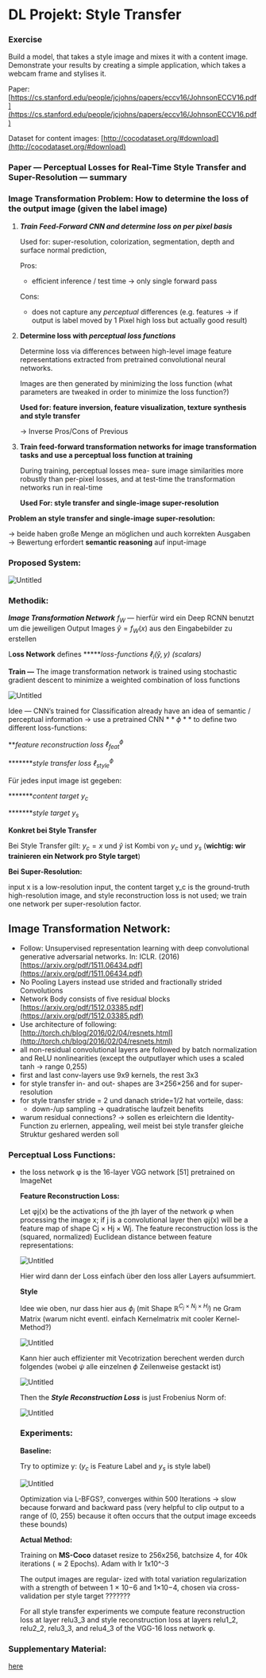 # DL Projekt: Style Transfer

### Exercise

Build a model, that takes a style image and mixes it with a content image. Demonstrate your results by creating a simple application, which takes a webcam frame and stylises it.

Paper: [https://cs.stanford.edu/people/jcjohns/papers/eccv16/JohnsonECCV16.pdf](https://cs.stanford.edu/people/jcjohns/papers/eccv16/JohnsonECCV16.pdf)

Dataset for content images: [http://cocodataset.org/#download](http://cocodataset.org/#download)

### Paper — Perceptual Losses for Real-Time Style Transfer and Super-Resolution — summary

### Image Transformation Problem: How to determine the loss of the output image (given the label image)

1. ***Train Feed-Forward CNN and determine loss on per pixel basis***
    
    Used for: super-resolution, colorization, segmentation, depth and surface normal prediction, 
    
    Pros:
    
    - efficient inference / test time → only single forward pass
    
    Cons:
    
    - does not capture any *perceptual* differences (e.g. features → if output is label moved by 1 Pixel high loss but actually good result)

1. **Determine loss with *perceptual loss functions***
    
    Determine loss via differences between high-level image feature representations extracted from pretrained convolutional neural networks.
    
    Images are then generated by minimizing the loss function (what parameters are tweaked in order to minimize the loss function?) 
    
    **Used for: feature inversion, feature visualization, texture synthesis and style transfer**
    
    → Inverse Pros/Cons of Previous
    
2. **Train feed-forward transformation networks for image transformation tasks and use a perceptual loss function at training**
    
    During training, perceptual losses mea- sure image similarities more robustly than per-pixel losses, and at test-time the transformation networks run in real-time
    
    ********Used For: style transfer and single-image super-resolution********
    

**Problem an style transfer and single-image super-resolution:**

→ beide haben große Menge an möglichen und auch korrekten Ausgaben → Bewertung erfordert **************semantic reasoning************** auf input-image

### Proposed System:

![Untitled](resources/Untitled.png)

### Methodik:

*****************************Image Transformation Network***************************** $f_W$ — hierfür wird ein Deep RCNN benutzt um die jeweiligen Output Images $\hat{y} =f_W(x)$ aus den Eingabebilder zu erstellen

L******oss Network****** defines ******loss-functions $\ell_i(\hat{y}, y)$ (scalars)*

************Train —************ The image transformation network is trained using stochastic gradient descent to minimize a weighted combination of loss functions

![Untitled](resources/Untitled%201.png)

Idee — CNN’s trained for Classification already have an idea of semantic / perceptual information → use a pretrained CNN $**\phi**$ to define two different loss-functions:

***feature reconstruction loss $\ell_{\text{feat}}^\phi$*

********style transfer loss $\ell_{\text{style}}^{\phi}$*

Für jedes input image ist gegeben:

********content target $y_c$*

********style target $y_s$*

************Konkret bei Style Transfer************

Bei Style Transfer gilt: $y_c = x$ und $\hat{y}$ ist Kombi von $y_c$ und $y_s$ (****************wichtig: wir trainieren ein Network pro Style target****************)

******Bei Super-Resolution:******

input x is a low-resolution input, the content target y_c is the ground-truth high-resolution image, and style reconstruction loss is not used; we train one network per super-resolution factor.

## Image Transformation Network:

- Follow: Unsupervised representation learning with deep convolutional generative adversarial networks. In: ICLR. (2016)
[https://arxiv.org/pdf/1511.06434.pdf](https://arxiv.org/pdf/1511.06434.pdf)
- No Pooling Layers instead use strided and fractionally strided Convolutions
- Network Body consists of five residual blocks
[https://arxiv.org/pdf/1512.03385.pdf](https://arxiv.org/pdf/1512.03385.pdf)
- Use architecture of following:
[http://torch.ch/blog/2016/02/04/resnets.html](http://torch.ch/blog/2016/02/04/resnets.html)
- all non-residual convolutional layers are followed by batch normalization and ReLU nonlinearities (except the outputlayer which uses a scaled tanh → range 0,255)
- first and last conv-layers use 9x9 kernels, the rest 3x3
- for style transfer in- and out- shapes are 3×256×256 and for super-resolution
- for style transfer stride = 2  und danach stride=1/2 hat vorteile, dass:
    - down-/up sampling → quadratische laufzeit benefits
- warum residual connections? → sollen es erleichtern die Identity-Function zu erlernen, appealing, weil meist bei style transfer gleiche Struktur geshared werden soll

### Perceptual Loss Functions:

- the loss network φ is the 16-layer VGG network [51] pretrained on ImageNet
    
    ********************************************************Feature Reconstruction Loss:********************************************************
    
    Let φj(x) be the activations of the jth layer of the network φ when processing the image x; if j is a convolutional layer then φj(x) will be a feature map of shape Cj × Hj × Wj. The feature reconstruction loss is the (squared, normalized) Euclidean distance between feature representations:
    
    ![Untitled](resources/Untitled%202.png)
    
    Hier wird dann der Loss einfach über den loss aller Layers aufsummiert.
    
    ************Style************ 
    
    Idee wie oben, nur dass hier aus $\phi_j$ (mit Shape $\mathbb{R}^{C_j \times N_j \times H_j}$) ne Gram Matrix (warum nicht eventl. einfach Kernelmatrix mit cooler Kernel-Method?)
    
    ![Untitled](resources/Untitled%203.png)
    
    Kann hier auch effizienter mit Vecotrization berechent werden durch folgendes (wobei $\psi$ alle einzelnen $\phi$ Zeilenweise gestackt ist)
    
    ![Untitled](resources/Untitled%204.png)
    
    Then the *********************************Style Reconstruction Loss********************************* is just Frobenius Norm of:
    
    ![Untitled](resources/Untitled%205.png)
    
    ### Experiments:
    
    ******************Baseline:******************
    
    Try to optimize y: ($y_c$ is Feature Label and $y_s$ is style label)
    
    ![Untitled](resources/Untitled%206.png)
    
    Optimization via L-BFGS?, converges within 500 Iterations → slow because forward and backward pass (very helpful to clip output to a range of (0, 255) because it often occurs that the output image exceeds these bounds)
    
    ******************Actual Method:******************
    
    Training on ********MS-Coco******** dataset resize to 256x256, batchsize 4, for 40k iterations ($\approx 2$ Epochs). Adam with lr 1x10^-3
    
    The output images are regular- ized with total variation regularization with a strength of between 1 × 10−6 and 1×10−4, chosen via cross-validation per style target ???????
    
    For all style transfer experiments we compute feature reconstruction loss at layer relu3_3 and style reconstruction loss at layers relu1_2, relu2_2, relu3_3, and relu4_3 of the VGG-16 loss network φ.
    

### Supplementary Material:

[here](https://cs.stanford.edu/people/jcjohns/papers/fast-style/fast-style-supp.pdf)